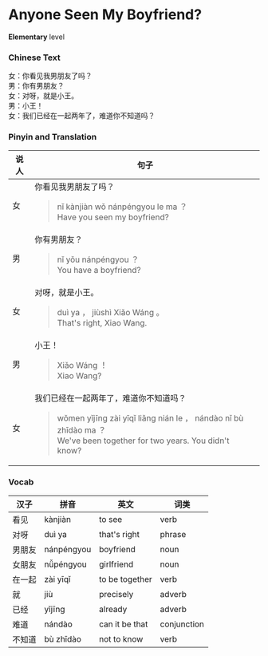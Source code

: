 # Anyone Seen My Boyfriend?
**Elementary** level
### Chinese Text
女：你看见我男朋友了吗？<br />男：你有男朋友？<br />女：对呀，就是小王。<br />男：小王！<br />女：我们已经在一起两年了，难道你不知道吗？

### Pinyin and Translation
|说人|句子|
|----|----|
|女|你看见我男朋友了吗？<blockquote>nǐ kànjiàn wǒ nánpéngyou le ma ？<br />Have you seen my boyfriend?</blockquote>|
|男|你有男朋友？<blockquote>nǐ yǒu nánpéngyou ？<br />You have a boyfriend?</blockquote>|
|女|对呀，就是小王。<blockquote>duì ya ， jiùshì Xiǎo Wáng 。<br />That's right, Xiao Wang.</blockquote>|
|男|小王！<blockquote>Xiǎo Wáng ！<br />Xiao Wang?</blockquote>|
|女|我们已经在一起两年了，难道你不知道吗？<blockquote>wǒmen yǐjīng zài yīqǐ liǎng nián le ， nándào nǐ bù zhīdào ma ？<br />We've been together for two years. You didn't know?</blockquote>|
### Vocab
|汉子|拼音|英文|词类|
|----|----|----|----|
|看见|kànjiàn|to see|verb|
|对呀|duì ya|that's right|phrase|
|男朋友|nánpéngyou|boyfriend|noun|
|女朋友|nǚpéngyou|girlfriend|noun|
|在一起|zài yīqǐ|to be together|verb|
|就|jiù|precisely|adverb|
|已经|yǐjīng|already|adverb|
|难道|nándào|can it be that|conjunction|
|不知道|bù zhīdào|not to know|verb|